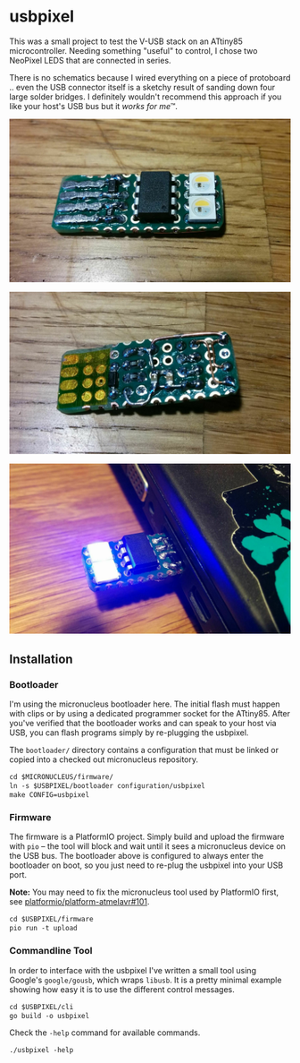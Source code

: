 # usbpixel

This was a small project to test the V-USB stack on an ATtiny85 microcontroller.
Needing something "useful" to control, I chose two NeoPixel LEDS that are connected
in series.

There is no schematics because I wired everything on a piece of protoboard .. even the
USB connector itself is a sketchy result of sanding down four large solder bridges.
I definitely wouldn't recommend this approach if you like your host's USB bus but
it *works for me*™.

![The top side of the usbpixel prototype showing the ATtiny85 and two NeoPixel LEDs.](pictures/proto_top.jpg)

![The bottom side of the usbpixel prototype showing a few passives and enamelled wires.](pictures/proto_bottom.jpg)

![Plugged in and shining bright blue lights.](pictures/lights.jpg)

## Installation

### Bootloader

I'm using the micronucleus bootloader here. The initial flash must happen with
clips or by using a dedicated programmer socket for the ATtiny85. After you've verified
that the bootloader works and can speak to your host via USB, you can flash programs
simply by re-plugging the usbpixel.

The `bootloader/` directory contains a configuration that must be linked or copied
into a checked out micronucleus repository.

```
cd $MICRONUCLEUS/firmware/
ln -s $USBPIXEL/bootloader configuration/usbpixel
make CONFIG=usbpixel
```

### Firmware

The firmware is a PlatformIO project. Simply build and upload the firmware with `pio` –
the tool will block and wait until it sees a micronucleus device on the USB bus. The bootloader
above is configured to always enter the bootloader on boot, so you just need to re-plug the usbpixel
into your USB port.

**Note:** You may need to fix the micronucleus tool used by PlatformIO first, see
[platformio/platform-atmelavr#101](https://github.com/platformio/platform-atmelavr/issues/101).


```
cd $USBPIXEL/firmware
pio run -t upload
```

### Commandline Tool

In order to interface with the usbpixel I've written a small tool using Google's `google/gousb`,
which wraps `libusb`. It is a pretty minimal example showing how easy it is to use the different
control messages.

```
cd $USBPIXEL/cli
go build -o usbpixel
```

Check the `-help` command for available commands.

```
./usbpixel -help
```
